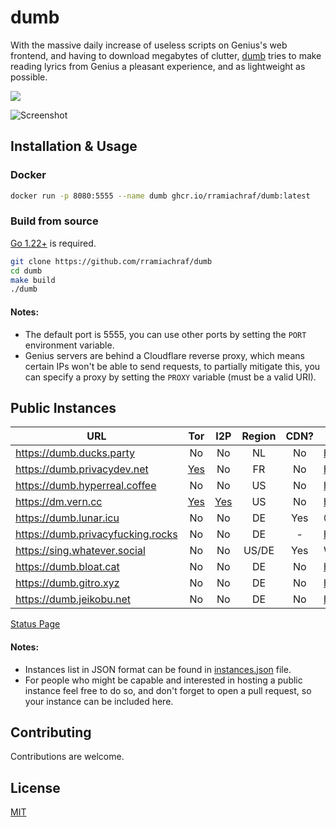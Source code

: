 # dumb
With the massive daily increase of useless scripts on Genius's web frontend, and having to download megabytes of clutter, [dumb](https://github.com/rramiachraf/dumb) tries to make reading lyrics from Genius a pleasant experience, and as lightweight as possible.

<a href="https://codeberg.org/rramiachraf/dumb"><img src="https://img.shields.io/badge/Codeberg-%232185d0" /></a>

![Screenshot](https://raw.githubusercontent.com/rramiachraf/dumb/main/screenshot.png)

## Installation & Usage
### Docker
```bash
docker run -p 8080:5555 --name dumb ghcr.io/rramiachraf/dumb:latest
```

### Build from source
[Go 1.22+](https://go.dev/dl) is required.
```bash
git clone https://github.com/rramiachraf/dumb
cd dumb
make build
./dumb
```

#### Notes:
- The default port is 5555, you can use other ports by setting the `PORT` environment variable.
- Genius servers are behind a Cloudflare reverse proxy, which means certain IPs won't be able to send requests, to partially mitigate this, you can specify a proxy by setting the `PROXY` variable (must be a valid URI).

## Public Instances
| URL | Tor | I2P | Region | CDN? | Operator |
| --- | :----: | :----: | :----: | :----: | --- |
| <https://dumb.ducks.party> | No | No | NL | No | https://ducks.party |
| <https://dumb.privacydev.net> | [Yes](http://dumb.g4c3eya4clenolymqbpgwz3q3tawoxw56yhzk4vugqrl6dtu3ejvhjid.onion) | No | FR | No | https://privacydev.net |
| <https://dumb.hyperreal.coffee> | No | No | US | No | https://hyperreal.coffee |
| <https://dm.vern.cc> | [Yes](http://dm.vernccvbvyi5qhfzyqengccj7lkove6bjot2xhh5kajhwvidqafczrad.onion) | [Yes](http://vernxpcpqi2y4uhu7to4rnjmyjjgzh3x3qxyzpmkhykefchkmleq.b32.i2p) | US | No | https://vern.cc |
| <https://dumb.lunar.icu> | No | No | DE | Yes | @MaximilianGT500 |
| <https://dumb.privacyfucking.rocks> | No | No | DE | - | https://privacyfucking.rocks |
| <https://sing.whatever.social> | No | No | US/DE | Yes | Whatever Social |
| <https://dumb.bloat.cat> | No | No | DE | No | https://bloat.cat |
| <https://dumb.gitro.xyz> | No | No | DE | No | https://gitro.xyz |
| <https://dumb.jeikobu.net> | No | No | DE | No | https://jeikobu.net |

[Status Page](https://github.com/rramiachraf/dumb-instances)

#### Notes:
- Instances list in JSON format can be found in [instances.json](instances.json) file.
- For people who might be capable and interested in hosting a public instance feel free to do so, and don't forget to open a pull request, so your instance can be included here.

## Contributing
Contributions are welcome.

## License
[MIT](https://github.com/rramiachraf/dumb/blob/main/LICENCE)

